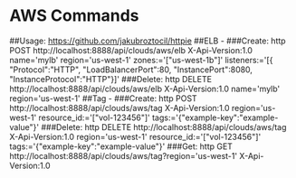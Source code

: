 # AWS Commands
##Usage: https://github.com/jakubroztocil/httpie
##ELB -
###Create:
http POST http://localhost:8888/api/clouds/aws/elb X-Api-Version:1.0 name='mylb' region='us-west-1' zones:='["us-west-1b"]' listeners:='[{ "Protocol":"HTTP", "LoadBalancerPort":80, "InstancePort":8080, "InstanceProtocol":"HTTP"}]'
###Delete: 
http DELETE http://localhost:8888/api/clouds/aws/elb X-Api-Version:1.0 name='mylb' region='us-west-1'
##Tag -
###Create:
http POST http://localhost:8888/api/clouds/aws/tag X-Api-Version:1.0 region='us-west-1' resource_id:='["vol-123456"]' tags:='{"example-key":"example-value"}'
###Delete:
http DELETE http://localhost:8888/api/clouds/aws/tag X-Api-Version:1.0 region='us-west-1' resource_id:='["vol-123456"]' tags:='{"example-key":"example-value"}'
###Get:
http GET http://localhost:8888/api/clouds/aws/tag?region='us-west-1' X-Api-Version:1.0
